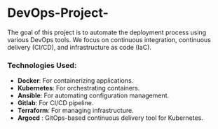 # DevOps-Project-
The goal of this project is to automate the deployment process using various DevOps tools. We focus on continuous integration, continuous delivery (CI/CD), and infrastructure as code (IaC).
### Technologies Used:
- **Docker**: For containerizing applications.
- **Kubernetes**: For orchestrating containers.
- **Ansible**: For automating configuration management.
- **Gitlab**: For CI/CD pipeline.
- **Terraform**: For managing infrastructure.
-  **Argocd** : GitOps-based continuous delivery tool for Kubernetes.

